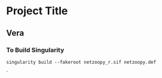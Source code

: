 # **Project Title**


## **Vera**

### **To Build Singularity**
```
singularity build --fakeroot netzoopy_r.sif netzoopy.def
```
´